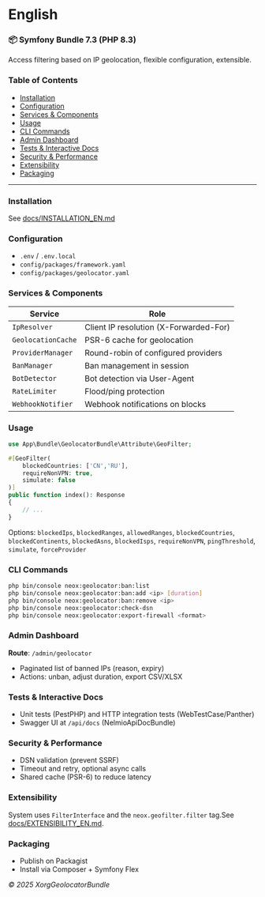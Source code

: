 # English

### 📦 Symfony Bundle 7.3 (PHP 8.3)

Access filtering based on IP geolocation, flexible configuration, extensible.

### Table of Contents

- [Installation](#installation-1)
- [Configuration](#configuration-1)
- [Services & Components](#services--components)
- [Usage](#usage-1)
- [CLI Commands](#cli-commands)
- [Admin Dashboard](#admin-dashboard)
- [Tests & Interactive Docs](#tests--interactive-docs)
- [Security & Performance](#security--performance)
- [Extensibility](#extensibility)
- [Packaging](#packaging-1)

---

### Installation

See [docs/INSTALLATION_EN.md](docs/INSTALLATION_EN.md)

### Configuration

- `.env` / `.env.local`
- `config/packages/framework.yaml`
- `config/packages/geolocator.yaml`

### Services & Components

| Service            | Role                                   |
| ------------------ | -------------------------------------- |
| `IpResolver`       | Client IP resolution (X-Forwarded-For) |
| `GeolocationCache` | PSR-6 cache for geolocation            |
| `ProviderManager`  | Round-robin of configured providers    |
| `BanManager`       | Ban management in session              |
| `BotDetector`      | Bot detection via User-Agent           |
| `RateLimiter`      | Flood/ping protection                  |
| `WebhookNotifier`  | Webhook notifications on blocks        |

### Usage

```php
use App\Bundle\GeolocatorBundle\Attribute\GeoFilter;

#[GeoFilter(
    blockedCountries: ['CN','RU'],
    requireNonVPN: true,
    simulate: false
)]
public function index(): Response
{
    // ...
}
```

Options: `blockedIps`, `blockedRanges`, `allowedRanges`, `blockedCountries`, `blockedContinents`, `blockedAsns`, `blockedIsps`, `requireNonVPN`, `pingThreshold`, `simulate`, `forceProvider`

### CLI Commands

```bash
php bin/console neox:geolocator:ban:list
php bin/console neox:geolocator:ban:add <ip> [duration]
php bin/console neox:geolocator:ban:remove <ip>
php bin/console neox:geolocator:check-dsn
php bin/console neox:geolocator:export-firewall <format>
```

### Admin Dashboard

**Route**: `/admin/geolocator`

- Paginated list of banned IPs (reason, expiry)
- Actions: unban, adjust duration, export CSV/XLSX

### Tests & Interactive Docs

- Unit tests (PestPHP) and HTTP integration tests (WebTestCase/Panther)
- Swagger UI at `/api/docs` (NelmioApiDocBundle)

### Security & Performance

- DSN validation (prevent SSRF)
- Timeout and retry, optional async calls
- Shared cache (PSR-6) to reduce latency

### Extensibility

System uses `FilterInterface` and the `neox.geofilter.filter` tag.See [docs/EXTENSIBILITY_EN.md](docs/EXTENSIBILITY_EN.md).

### Packaging

- Publish on Packagist
- Install via Composer + Symfony Flex

*© 2025 XorgGeolocatorBundle*